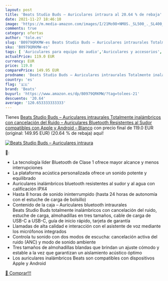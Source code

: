 ```yaml
---
layout: post
title: 'Beats Studio Buds – Auriculares intraura al 20.64 % de rebaja'
date: 2021-11-27 18:46:10
image: 'https://m.media-amazon.com/images/I/21Mo98+NM8S._SL500_._SL400_.jpg'
comments: true
category: ofertas
author: 'tole.es'
slug: 'B0979QRKMW-es Beats Studio Buds – Auriculares intraurales Totalmente...'
sku: 'B0979QRKMW-es'
tags: [ 'Auriculares para equipo de audio','Auriculares y accesorios','Electrónica','android','beats', ]
actualPrice: 119.0 EUR
currency: EUR
price: 119.0
comparePrice: 149.95 EUR
prodname: 'Beats Studio Buds – Auriculares intraurales Totalmente inalámbricos con cancelación del Ruido – Auriculares Bluetooth Resistentes al Sudor  compatibles con Apple y Android – Blanco'
country: 'es'
flag: '🇪🇸'
brand: 'Beats'
buyurl: 'https://www.amazon.es/dp/B0979QRKMW/?tag=tolees-21'
descuento: '20.64'
average: '120.653333333333'
---
```


Tienes [Beats Studio Buds – Auriculares intraurales Totalmente inalámbricos con cancelación del Ruido – Auriculares Bluetooth Resistentes al Sudor  compatibles con Apple y Android – Blanco](https://www.amazon.es/dp/B0979QRKMW/?tag=tolees-21) con precio final de  119.0 EUR (original: 149.95 EUR) (20.64 %  de rebaja) aqui!

[![Beats Studio Buds – Auriculares intraura](https://m.media-amazon.com/images/I/21Mo98+NM8S._SL500_._SL400_.jpg)](https://www.amazon.es/dp/B0979QRKMW/?tag=tolees-21)

🔎:

- La tecnología líder Bluetooth de Clase 1 ofrece mayor alcance y menos interrupciones
- La plataforma acústica personalizada ofrece un sonido potente y equilibrado
- Auriculares inalámbricos bluetooth resistentes al sudor y al agua con calificación IPX4
- Hasta 8 horas de sonido ininterrumpido (hasta 24 horas de autonomía con el estuche de carga de bolsillo)
- Contenido de la caja – Auriculares bluetooth intraurales Beats Studio Buds totalmente inalámbricos con cancelación del ruido, estuche de carga, almohadillas en tres tamaños, cable de carga de USB-C a USB-C, guía de inicio rápido, tarjeta de garantía
- Llamadas de alta calidad e interacción con el asistente de voz mediante los micrófonos integrados
- Controla tu sonido con dos modos de escucha: cancelación activa del ruido (ANC) y modo de sonido ambiente
- Tres tamaños de almohadillas blandas que brindan un ajuste cómodo y estable a la vez que garantizan un aislamiento acústico óptimo
- Los auriculares inalámbricos Beats son compatibles con dispositivos Apple y Android

[🛒 Comprar!!!](https://www.amazon.es/dp/B0979QRKMW/?tag=tolees-21)
